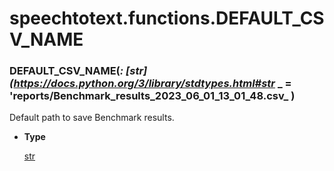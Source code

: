# speechtotext.functions.DEFAULT_CSV_NAME


### DEFAULT_CSV_NAME(_: [str](https://docs.python.org/3/library/stdtypes.html#str_ _ = 'reports/Benchmark_results_2023_06_01_13_01_48.csv_ )
Default path to save Benchmark results.


* **Type**

    [str](https://docs.python.org/3/library/stdtypes.html#str)
